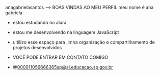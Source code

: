 anagabrielasantos
-->
BOAS VINDAS AO MEU PERFIL
meu nome é ana gabriela
- estou estudando no alura
- estou me desenvolvendo na linguagem JavaScript
- ultilizo esse espaço para ,imha organização e compartilhamento de projetos desenvolvidos

- VOCÊ PODE ENTRAR EM CONTATO COMIGO
- @000011056666365sp@al.educacao.sp.gov.br

